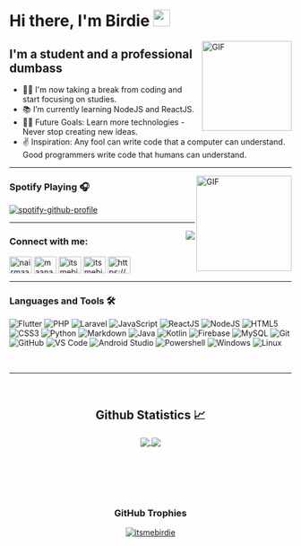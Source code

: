 # Hi there, I'm Birdie <img width="30px" src="https://media.tenor.com/images/3b388fe03da271d2674faf85eb7c3fcd/tenor.gif" />

<img align="right" alt="GIF" height="160px" src="https://media.giphy.com/media/du3J3cXyzhj75IOgvA/giphy.gif" />

## I'm a student and a professional dumbass

- 👨‍💻 I'm now taking a break from coding and start focusing on studies.
- 📚 I’m currently learning NodeJS and ReactJS.
- 💪🏼 Future Goals: Learn more technologies - Never stop creating new ideas.
- ✌ Inspiration: Any fool can write code that a computer can understand. Good programmers write code that humans can understand.

---

<img align="right" alt="GIF" height="170px" src="https://media.giphy.com/media/J5B1Y8QZnzXXbLQIBu/giphy.gif" />

### Spotify Playing 🎧

[![spotify-github-profile](https://spotify-github-profile.vercel.app/api/view?uid=c76b05125q85z0jpxo7eotyxw&cover_image=true&theme=novatorem)](https://spotify-github-profile.vercel.app/api/view?uid=c76b05125q85z0jpxo7eotyxw&redirect=true)

---

<img align="right" src="http://estruyf-github.azurewebsites.net/api/VisitorHit?user=itsmebirdie&repo=itsmebirdie&countColorcountColor&countColor=%237B1E7B"/>

<h3 align="left">Connect with me:</h3>
<p align="left">
<a href="https://twitter.com/itsmebirdi" target="blank"><img align="center" src="https://cdn.jsdelivr.net/npm/simple-icons@3.0.1/icons/twitter.svg" alt="nairmaanas" height="30" width="40" /></a>
<a href="https://fb.com/maanas.nair.50" target="blank"><img align="center" src="https://cdn.jsdelivr.net/npm/simple-icons@3.0.1/icons/facebook.svg" alt="maanas.nair.50" height="30" width="40" /></a>
<a href="https://instagram.com/itsmebirdie" target="blank"><img align="center" src="https://cdn.jsdelivr.net/npm/simple-icons@3.0.1/icons/instagram.svg" alt="itsmebirdie" height="30" width="40" /></a>
<a href="https://discord.com/users/706839448620498965" target="blank"><img align="center" src="https://cdn.jsdelivr.net/npm/simple-icons@3.0.1/icons/discord.svg" alt="itsmebirdie#4557" height="30" width="40" /></a>
<a href="/https://maanasnair.in/feed/" target="blank"><img align="center" src="https://cdn.jsdelivr.net/npm/simple-icons@3.0.1/icons/rss.svg" alt="https://maanasnair.in/feed/" height="30" width="40" /></a>
</p>

---

### Languages and Tools 🛠 

![Flutter](https://img.shields.io/badge/-Flutter-02569B?style=flat-square&logo=flutter&logoColor=ffffff)
![PHP](https://img.shields.io/badge/-PHP-777BB4?style=flat-square&logo=php&logoColor=ffffff)
![Laravel](https://img.shields.io/badge/-Laravel-FF2D20?style=flat-square&logo=laravel&logoColor=ffffff)
![JavaScript](https://img.shields.io/badge/-JavaScript-%23F7DF1C?style=flat-square&logo=javascript&logoColor=000000&labelColor=%23F7DF1C&color=%23FFCE5A)
![ReactJS](https://img.shields.io/badge/-React-61DAFB?style=flat-square&logo=react&logoColor=ffffff)
![NodeJS](https://img.shields.io/badge/-Node-339933?style=flat-square&logo=node.js&logoColor=ffffff)
![HTML5](https://img.shields.io/badge/-HTML5-%23E44D27?style=flat-square&logo=html5&logoColor=ffffff)
![CSS3](https://img.shields.io/badge/-CSS3-%231572B6?style=flat-square&logo=css3)
![Python](http://img.shields.io/badge/-Python-3776AB?style=flat-square&logo=python&logoColor=ffffff)
![Markdown](https://img.shields.io/badge/-Markdown-000000?style=flat-square&logo=markdown)
![Java](https://img.shields.io/badge/-Java-007396?style=flat-square&logo=java&logoColor=ffffff)
![Kotlin](https://img.shields.io/badge/-Kotlin-0095D5?style=flat-square&logo=kotlin&logoColor=ffffff)
![Firebase](https://img.shields.io/badge/-Firebase-FFCA28?style=flat-square&logo=firebase&logoColor=ffffff)
![MySQL](https://img.shields.io/badge/-MySQL-4479A1?style=flat-square&logo=mysql&logoColor=ffffff)
![Git](https://img.shields.io/badge/-Git-%23F05032?style=flat-square&logo=git&logoColor=%23ffffff)
![GitHub](https://img.shields.io/badge/-GitHub-181717?style=flat-square&logo=github)
![VS Code](http://img.shields.io/badge/-VS%20Code-007ACC?style=flat-square&logo=visual-studio-code&logoColor=ffffff)
![Android Studio](https://img.shields.io/badge/-Android%20Studio-3DDC84?style=flat-square&logo=android&logoColor=ffffff)
![Powershell](http://img.shields.io/badge/-Powershell-5391FE?style=flat-square&logo=powershell&logoColor=ffffff)
![Windows](http://img.shields.io/badge/-Windows-0078D6?style=flat-square&logo=windows&logoColor=ffffff)
![Linux](https://img.shields.io/badge/-Linux-FCC624?style=flat-square&logo=linux&logoColor=ffffff)

<br/>

---

<br/>

  <h2 align="center"> Github Statistics 📈 </h2>
  
  <div align="center"> 
     <a href="">
      <img align="center" src="https://github-readme-stats-sigma-five.vercel.app/api?username=itsmebirdie&show_icons=true&include_all_commits=true&count_private=true&theme=react&line_height=33.5" />
    </a>
    <a href="">
      <img align="center" src="https://github-readme-stats.vercel.app/api/top-langs/?username=itsmebirdie&theme=react&line_height=10&hide=css"/>
    </a>
</div
  
<br/>
<br>
<br>
<br>
<br>
<br>
<h3 align="center">GitHub Trophies</h3>
<p align="center"> <a href="https://maanasnair.in/trophies"><img src="https://github-profile-trophy.vercel.app/?username=itsmebirdie&column=3&theme=onedark" alt="itsmebirdie" /></a> </p>

[website]: https://thebirdie.codes
[instagram]: https://www.instagram.com/itsmebirdie
[twitter]: https://twitter.com/itsmebirdi

